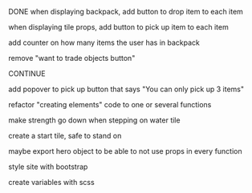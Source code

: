 DONE
when displaying backpack, add button to drop item to each item

when displaying tile props, add button to pick up item to each item

add counter on how many items the user has in backpack

remove "want to trade objects button"


CONTINUE

add popover to pick up button that says "You can only pick up 3 items"

refactor "creating elements" code to one or several functions

make strength go down when stepping on water tile

create a start tile, safe to stand on

maybe export hero object to be able to not use props in every function

style site with bootstrap

create variables with scss

